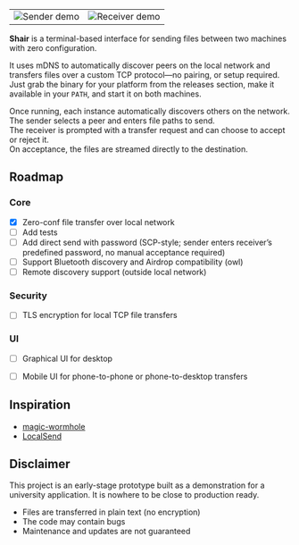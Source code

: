 <table>
  <tr>
    <td><img src="./img/sender.gif" alt="Sender demo" /></td>
    <td><img src="./img/receiver.gif" alt="Receiver demo" /></td>
  </tr>
</table>

**Shair** is a terminal-based interface for sending files between two machines with zero configuration.

It uses mDNS to automatically discover peers on the local network and transfers files over a custom TCP protocol—no pairing, or setup required.  
Just grab the binary for your platform from the releases section, make it available in your `PATH`, and start it on both machines.

Once running, each instance automatically discovers others on the network.  
The sender selects a peer and enters file paths to send.  
The receiver is prompted with a transfer request and can choose to accept or reject it.  
On acceptance, the files are streamed directly to the destination.

## Roadmap

### Core
- [x] Zero-conf file transfer over local network
- [ ] Add tests
- [ ] Add direct send with password (SCP-style; sender enters receiver’s predefined password, no manual acceptance required)
- [ ] Support Bluetooth discovery and Airdrop compatibility (owl)
- [ ] Remote discovery support (outside local network)

### Security
-  [ ] TLS encryption for local TCP file transfers

### UI
- [ ] Graphical UI for desktop
- [ ] Mobile UI for phone-to-phone or phone-to-desktop transfers


## Inspiration
- [magic-wormhole](https://github.com/magic-wormhole/magic-wormhole)
- [LocalSend](https://github.com/localsend/localsend) 

## Disclaimer

This project is an early-stage prototype built as a demonstration for a university application. 
It is nowhere to be close to production ready.

- Files are transferred in plain text (no encryption)
- The code may contain bugs 
- Maintenance and updates are not guaranteed
